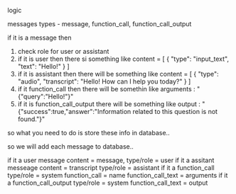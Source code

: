 logic

messages types - message, function_call, function_call_output

if it is a message then 
1. check role for user or assistant
2. if it is user then there si something like content = [ { "type": "input_text", "text": "Hello!" } ]
3. if it is assistant then there will be something like content = [
   {
   "type": "audio",
   "transcript": "Hello! How can I help you today?"
   }
   ]
4. if it function_call then there will be somethin like arguments : "{\"query\":\"Hello!\"}"
5. if it is function_call_output there will be something like output : "{\"success\":true,\"answer\":\"Information related to this question is not found.\"}"

so what you need to do is store these info in database..

so we will add each message to database..

if it a user message content = message, type/role = user
if it a assitant messeage content = transcript  type/role = assistant
if it a function_call type/role = system function_call = name function_call_text = arguments
if it a  function_call_output type/role = system function_call_text = output 


